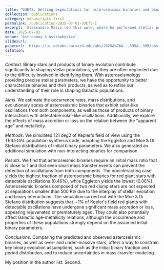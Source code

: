 ```yaml
---
title: "DUETS: Setting expectations for asteroseismic binaries and binary products with synthetic populations "
collection: publications
category: manuscripts-first
permalink: /publication/2025-07-01-DUETS-I
excerpt: 'Alessandro Mazzi led this work, where he performed stellar population synthesis of the Kepler space mission field. We used this to derive expected asteroseismic binary fractions as a function of evolutionary stage, including the impact of binary interaction.'
date: 2025-07-01
venue: 'Astronomy & Astrophysics'
slidesurl: 
paperurl: 'https://ui.adsabs.harvard.edu/abs/2025A%26A...699A..39M/abstract'
citation: 
---
```


*Context*. Binary stars and products of binary evolution contribute significantly to shaping stellar populations, yet they are often neglected due to the difficulty involved in identifying them. With asteroseismology providing precise stellar parameters, we have the opportunity to better characterize binaries and their products, as well as to refine our understanding of their role in shaping Galactic populations. 

*Aims*. We estimate the occurrence rates, mass distributions, and evolutionary states of asteroseismic binaries that exhibit solar-like oscillations from both components, as well as those of products of binary interactions with detectable solar-like oscillations. Additionally, we explore the effects of mass accretion or loss on the relation between the "apparent age" and metallicity. 

*Methods*. We simulated 121 deg2 of Kepler's field of view using the TRILEGAL population synthesis code, adopting the Eggleton and Moe & Di Stefano distributions of initial binary parameters. We also generated an additional simulation with non-interacting binaries for comparison. 

*Results*. We find that asteroseismic binaries require an initial mass ratio that is close to 1 and that even small mass transfer events can prevent the detection of oscillations from both components. The noninteracting case yields the highest fraction of asteroseismic binaries for red giant stars with detectable oscillations (0.46%), while Eggleton yields the lowest (0.06%). Asteroseismic binaries composed of two red clump stars are not expected at separations smaller than 500 R⊙ due to the interplay of stellar evolution and binary interactions. The simulation carried out with the Moe & Di Stefano distribution suggests that ∼1% of Kepler's field red giants with detectable oscillations have undergone significant mass accretion or loss, appearing rejuvenated or prematurely aged. They could also potentially affect Galactic age-metallicity relations, although the occurrence and properties of these populations strongly depend on the assumed initial binary parameters. 

*Conclusions*. Comparing the predicted and observed asteroseismic binaries, as well as over- and under-massive stars, offers a way to constrain key binary evolution assumptions, such as the initial binary fraction and period distribution, and to reduce uncertainties in mass-transfer modeling.

My position in the author list: Second.
